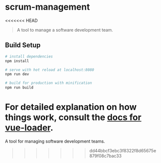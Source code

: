 # scrum-management
<<<<<<< HEAD

> A tool to manage a software development team.

## Build Setup

``` bash
# install dependencies
npm install

# serve with hot reload at localhost:8080
npm run dev

# build for production with minification
npm run build
```

For detailed explanation on how things work, consult the [docs for vue-loader](http://vuejs.github.io/vue-loader).
=======
A tool for managing software development teams.
>>>>>>> dd44bbcf3ebc3f8322f8d65675e879f08c7bac33
